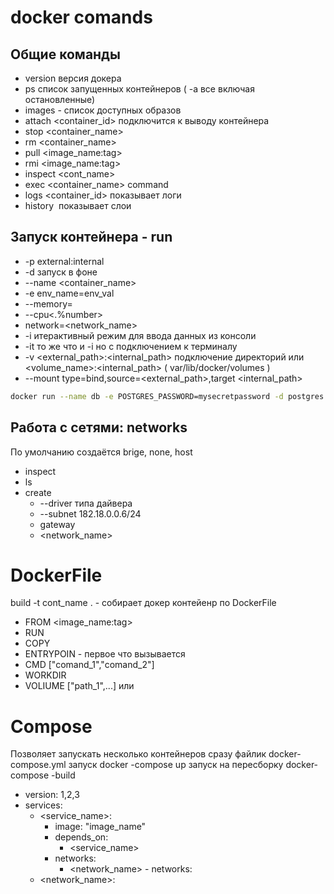 # docker comands
## Общие команды
   - version  версия докера
   - ps список запущенных контейнеров ( -a все включая остановленные)
   - images - список доступных образов
   - attach <container_id> подключится к выводу контейнера
   - stop <container_name>
   - rm <container_name>
   - pull <image_name:tag>
   - rmi <image_name:tag>
   - inspect <cont_name>  
   - exec <container_name> command
   - logs <container_id> показывает логи
   - history <image> показывает слои

## Запуск контейнера - run   
   - -p external:internal
   - -d запуск в фоне
   - --name <container_name>
   - -e env_name=env_val
   - --memory=<memory>
   - --cpu<.%number>
   - network=<network_name>
   - -i итерактивный режим для ввода данных из консоли
   - -it то же что и -i но с подключением к терминалу
   - -v <external_path>:<internal_path> подключение директорий или <volume_name>:<internal_path> ( var/lib/docker/volumes )
   - --mount type=bind,source=<external_path>,target <internal_path>
   ```bash
   docker run --name db -e POSTGRES_PASSWORD=mysecretpassword -d postgres
   ```
   
## Работа с сетями: networks
По умолчанию создаётся brige, none, host
   - inspect
   - ls
   - create
      - --driver типа дайвера
      - --subnet 182.18.0.0.6/24
      - gateway
      - <network_name>

  
# DockerFile
build -t cont_name . - собирает докер контейенр по DockerFile
   - FROM <image_name:tag>
   - RUN <comand>
   - COPY <FROM> <TO>
   - ENTRYPOIN - первое что вызывается
   - CMD ["comand_1","comand_2"] 
   - WORKDIR <path>
   - VOLIUME ["path_1",...] или <path>
   
# Compose
Позволяет запускать несколько контейнеров сразу файлик docker-compose.yml
запуск docker -compose up
запуск на пересборку docker-compose -build   
   - version: 1,2,3
   - services: 
     - <service_name>:
       - image: "image_name"
       - depends_on:
         - <service_name>
       - networks:
         - <network_name>
    - networks:
      - <network_name>:
   
